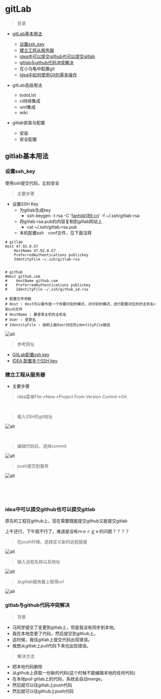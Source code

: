 # gitLab

> 目录


* [gitLab基本用法](#gitlab基本用法)
    * [设置ssh_key](#设置ssh_key)
    * [建立工程从服务器](#建立工程从服务器)
    * [idea中可以提交github也可以提交gitlab](#idea中可以提交github也可以提交gitlab)
    * [gitlab与github代码冲突解决](#gitlab与github代码冲突解决)
    * 在小乌龟中配置git
    * [Idea中如何使用Git的基本操作](https://blog.csdn.net/shujiekeji/article/details/73896355)
    

* gitLab高级用法
    * todoList    
    * ci持续集成
    * uml集成
    * wiki

* gitlab安装与配置
    * 安装
    * 安全配置
    
    
    
## gitlab基本用法


### 设置ssh_key

使用ssh提交代码，比较安全

> 主要步骤

* 设置SSH Key
    * 为gitlab生成key
        * ssh-keygen -t rsa -C 'fanhl@189.cn' -f ~/.ssh/gitlab-rsa
    * 将gitlab-rsa.pub的内容复制到gitlab网站上
        * cat ~/.ssh/gitlab-rsa.pub
    * 本机配置ssh　conf文件，见下面注释

```properties
# gitlab
Host 47.92.0.57
    HostName 47.92.0.57
    PreferredAuthentications publickey
    IdentityFile ~/.ssh/gitlab-rsa


# github
#Host github.com
#    HostName github.com
#    PreferredAuthentications publickey
#    IdentityFile ~/.ssh/github_id-rsa

# 配置文件参数
# Host : Host可以看作是一个你要识别的模式，对识别的模式，进行配置对应的的主机名>和ssh文件
# HostName : 要登录主机的主机名
# User : 登录名
# IdentityFile : 指明上面User对应的identityFile路径

```    

![alt](imgs/gitlab_createkey_1.png)
        


> 参考网址

* [GitLab配置ssh key](https://www.cnblogs.com/hafiz/p/8146324.html)
* [IDEA 配置多个SSH key](https://blog.csdn.net/xiaolyuh123/article/details/78352614)


### 建立工程从服务器

* 主要步骤

> idea菜单File->New->Project From Version Control->Git

<br>

> 输入SSH的git地址

![alt](imgs/idea_git_new_project_1.png)

<br>

> 编辑代码后，选择commit

![alt](imgs/idea_git_new_project_2.png)


> push提交到服务

![alt](imgs/idea_git_new_project_3.png)

<br><br><br>

### idea中可以提交github也可以提交gitlab

原先的工程在github上，现在需要既能提交github又能提交gitlab

上午还行，下午就不行了，难道是没有ｍｅｒｇｅ的问题？？？？

> 在push时候，选择定义新的远程链接

![alt](imgs/gitlab_idea_1.png)


> 输入远程名称以及地址

![alt](imgs/gitlab_idea_1_name.png)

> 从gitlab服务器上取得url

![alt](imgs/gitlab_idea_2_url.png)


### gitlab与github代码冲突解决

> 背景

* 马同学提交了变更到gitlab上，但是我没有同步到本地。
* 我在本地变更了代码，然后提交到github上。
* 这时候，我往gitlab上提交代码出现错误。
* 我想从gitlab上pull代码下来也出现错误。

> 解决方法

* 把本地代码删除
* 从github上获取一份新的代码(这个时候不能编辑本地的任何代码)
* 在本地pull gitlab上的代码，系统会自动merge。
* 然后就可以往gitlab上push代码
* 然后就可以往github上push代码


